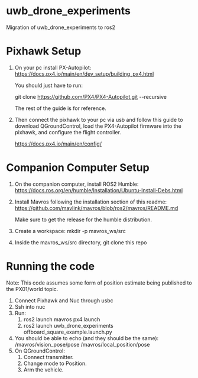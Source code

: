 # uwb_drone_experiments
Migration of uwb_drone_experiments to ros2

# Pixhawk Setup

1. On your pc install PX-Autopilot:
    https://docs.px4.io/main/en/dev_setup/building_px4.html 
    
   You should just have to run: 

   git clone https://github.com/PX4/PX4-Autopilot.git --recursive

   The rest of the guide is for reference.

2. Then connect the pixhawk to your pc via usb and follow this guide to download QGroundControl, load the PX4-Autopilot firmware into the pixhawk, and configure the flight controller.

    https://docs.px4.io/main/en/config/ 


# Companion Computer Setup

1. On the companion computer, install ROS2 Humble:
    https://docs.ros.org/en/humble/Installation/Ubuntu-Install-Debs.html 

2. Install Mavros following the installation section of this readme: 
    https://github.com/mavlink/mavros/blob/ros2/mavros/README.md
    
    Make sure to get the release for the humble distribution.

3. Create a workspace:
    mkdir -p mavros_ws/src

4. Inside the mavros_ws/src directory, git clone this repo


# Running the code

Note: This code assumes some form of position estimate being published to the PX01/world topic.

1. Connect Pixhawk and Nuc through usbc
2. Ssh into nuc
3. Run: 
    1. ros2 launch mavros px4.launch 
    2. ros2 launch uwb_drone_experiments offboard_square_example.launch.py
4. You should be able to echo (and they should be the same):
    /mavros/vision_pose/pose
    /mavros/local_position/pose
5. On QGroundControl:
    1. Connect transmitter.
    2. Change mode to Position.
    3. Arm the vehicle.


